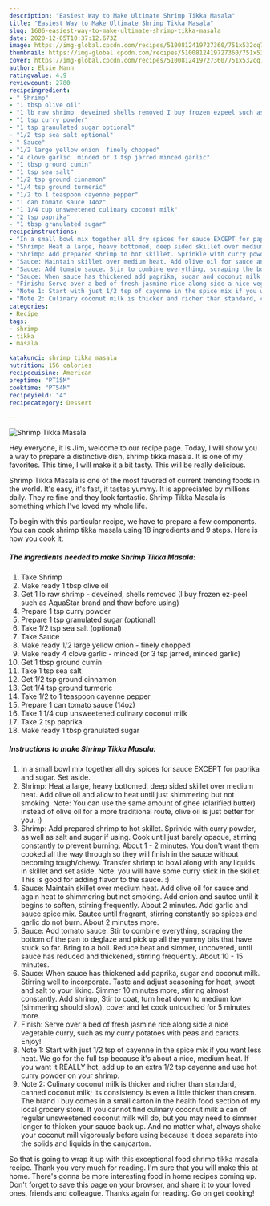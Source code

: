 ```yaml
---
description: "Easiest Way to Make Ultimate Shrimp Tikka Masala"
title: "Easiest Way to Make Ultimate Shrimp Tikka Masala"
slug: 1606-easiest-way-to-make-ultimate-shrimp-tikka-masala
date: 2020-12-05T10:37:12.673Z
image: https://img-global.cpcdn.com/recipes/5100812419727360/751x532cq70/shrimp-tikka-masala-recipe-main-photo.jpg
thumbnail: https://img-global.cpcdn.com/recipes/5100812419727360/751x532cq70/shrimp-tikka-masala-recipe-main-photo.jpg
cover: https://img-global.cpcdn.com/recipes/5100812419727360/751x532cq70/shrimp-tikka-masala-recipe-main-photo.jpg
author: Elsie Mann
ratingvalue: 4.9
reviewcount: 2780
recipeingredient:
- " Shrimp"
- "1 tbsp olive oil"
- "1 lb raw shrimp  deveined shells removed I buy frozen ezpeel such as AquaStar brand and thaw before using"
- "1 tsp curry powder"
- "1 tsp granulated sugar optional"
- "1/2 tsp sea salt optional"
- " Sauce"
- "1/2 large yellow onion  finely chopped"
- "4 clove garlic  minced or 3 tsp jarred minced garlic"
- "1 tbsp ground cumin"
- "1 tsp sea salt"
- "1/2 tsp ground cinnamon"
- "1/4 tsp ground turmeric"
- "1/2 to 1 teaspoon cayenne pepper"
- "1 can tomato sauce 14oz"
- "1 1/4 cup unsweetened culinary coconut milk"
- "2 tsp paprika"
- "1 tbsp granulated sugar"
recipeinstructions:
- "In a small bowl mix together all dry spices for sauce EXCEPT for paprika and sugar. Set aside."
- "Shrimp: Heat a large, heavy bottomed, deep sided skillet over medium heat. Add olive oil and allow to heat until just shimmering but not smoking. Note: You can use the same amount of ghee (clarified butter) instead of olive oil for a more traditional route, olive oil is just better for you. ;)"
- "Shrimp: Add prepared shrimp to hot skillet. Sprinkle with curry powder, as well as salt and sugar if using. Cook until just barely opaque, stirring constantly to prevent burning. About 1 - 2 minutes. You don&#39;t want them cooked all the way through so they will finish in the sauce without becoming tough/chewy. Transfer shrimp to bowl along with any liquids in skillet and set aside. Note: you will have some curry stick in the skillet. This is good for adding flavor to the sauce. :)"
- "Sauce: Maintain skillet over medium heat. Add olive oil for sauce and again heat to shimmering but not smoking. Add onion and sautee until it begins to soften, stirring frequently. About 2 minutes. Add garlic and sauce spice mix. Sautee until fragrant, stirring constantly so spices and garlic do not burn. About 2 minutes more."
- "Sauce: Add tomato sauce. Stir to combine everything, scraping the bottom of the pan to deglaze and pick up all the yummy bits that have stuck so far. Bring to a boil. Reduce heat and simmer, uncovered, until sauce has reduced and thickened, stirring frequently. About 10 - 15 minutes."
- "Sauce: When sauce has thickened add paprika, sugar and coconut milk. Stirring well to incorporate. Taste and adjust seasoning for heat, sweet and salt to your liking. Simmer 10 minutes more, stirring almost constantly. Add shrimp, Stir to coat, turn heat down to medium low (simmering should slow), cover and let cook untouched for 5 minutes more."
- "Finish: Serve over a bed of fresh jasmine rice along side a nice vegetable curry, such as my curry potatoes with peas and carrots. Enjoy!"
- "Note 1: Start with just 1/2 tsp of cayenne in the spice mix if you want less heat. We go for the full tsp because it&#39;s about a nice, medium heat. If you want it REALLY hot, add up to an extra 1/2 tsp cayenne and use hot curry powder on your shrimp."
- "Note 2: Culinary coconut milk is thicker and richer than standard, canned coconut milk; its consistency is even a little thicker than cream. The brand I buy comes in a small carton in the health food section of my local grocery store. If you cannot find culinary coconut milk a can of regular unsweetened coconut milk will do, but you may need to simmer longer to thicken your sauce back up. And no matter what, always shake your coconut mill vigorously before using because it does separate into the solids and liquids in the can/carton."
categories:
- Recipe
tags:
- shrimp
- tikka
- masala

katakunci: shrimp tikka masala 
nutrition: 156 calories
recipecuisine: American
preptime: "PT15M"
cooktime: "PT54M"
recipeyield: "4"
recipecategory: Dessert

---
```



![Shrimp Tikka Masala](https://img-global.cpcdn.com/recipes/5100812419727360/751x532cq70/shrimp-tikka-masala-recipe-main-photo.jpg)

Hey everyone, it is Jim, welcome to our recipe page. Today, I will show you a way to prepare a distinctive dish, shrimp tikka masala. It is one of my favorites. This time, I will make it a bit tasty. This will be really delicious.



Shrimp Tikka Masala is one of the most favored of current trending foods in the world. It's easy, it's fast, it tastes yummy. It is appreciated by millions daily. They're fine and they look fantastic. Shrimp Tikka Masala is something which I've loved my whole life.


To begin with this particular recipe, we have to prepare a few components. You can cook shrimp tikka masala using 18 ingredients and 9 steps. Here is how you cook it.

<!--inarticleads1-->

##### The ingredients needed to make Shrimp Tikka Masala:

1. Take  Shrimp
1. Make ready 1 tbsp olive oil
1. Get 1 lb raw shrimp - deveined, shells removed (I buy frozen ez-peel such as AquaStar brand and thaw before using)
1. Prepare 1 tsp curry powder
1. Prepare 1 tsp granulated sugar (optional)
1. Take 1/2 tsp sea salt (optional)
1. Take  Sauce
1. Make ready 1/2 large yellow onion - finely chopped
1. Make ready 4 clove garlic - minced (or 3 tsp jarred, minced garlic)
1. Get 1 tbsp ground cumin
1. Take 1 tsp sea salt
1. Get 1/2 tsp ground cinnamon
1. Get 1/4 tsp ground turmeric
1. Take 1/2 to 1 teaspoon cayenne pepper
1. Prepare 1 can tomato sauce (14oz)
1. Take 1 1/4 cup unsweetened culinary coconut milk
1. Take 2 tsp paprika
1. Make ready 1 tbsp granulated sugar




<!--inarticleads2-->

##### Instructions to make Shrimp Tikka Masala:

1. In a small bowl mix together all dry spices for sauce EXCEPT for paprika and sugar. Set aside.
1. Shrimp: Heat a large, heavy bottomed, deep sided skillet over medium heat. Add olive oil and allow to heat until just shimmering but not smoking. Note: You can use the same amount of ghee (clarified butter) instead of olive oil for a more traditional route, olive oil is just better for you. ;)
1. Shrimp: Add prepared shrimp to hot skillet. Sprinkle with curry powder, as well as salt and sugar if using. Cook until just barely opaque, stirring constantly to prevent burning. About 1 - 2 minutes. You don&#39;t want them cooked all the way through so they will finish in the sauce without becoming tough/chewy. Transfer shrimp to bowl along with any liquids in skillet and set aside. Note: you will have some curry stick in the skillet. This is good for adding flavor to the sauce. :)
1. Sauce: Maintain skillet over medium heat. Add olive oil for sauce and again heat to shimmering but not smoking. Add onion and sautee until it begins to soften, stirring frequently. About 2 minutes. Add garlic and sauce spice mix. Sautee until fragrant, stirring constantly so spices and garlic do not burn. About 2 minutes more.
1. Sauce: Add tomato sauce. Stir to combine everything, scraping the bottom of the pan to deglaze and pick up all the yummy bits that have stuck so far. Bring to a boil. Reduce heat and simmer, uncovered, until sauce has reduced and thickened, stirring frequently. About 10 - 15 minutes.
1. Sauce: When sauce has thickened add paprika, sugar and coconut milk. Stirring well to incorporate. Taste and adjust seasoning for heat, sweet and salt to your liking. Simmer 10 minutes more, stirring almost constantly. Add shrimp, Stir to coat, turn heat down to medium low (simmering should slow), cover and let cook untouched for 5 minutes more.
1. Finish: Serve over a bed of fresh jasmine rice along side a nice vegetable curry, such as my curry potatoes with peas and carrots. Enjoy!
1. Note 1: Start with just 1/2 tsp of cayenne in the spice mix if you want less heat. We go for the full tsp because it&#39;s about a nice, medium heat. If you want it REALLY hot, add up to an extra 1/2 tsp cayenne and use hot curry powder on your shrimp.
1. Note 2: Culinary coconut milk is thicker and richer than standard, canned coconut milk; its consistency is even a little thicker than cream. The brand I buy comes in a small carton in the health food section of my local grocery store. If you cannot find culinary coconut milk a can of regular unsweetened coconut milk will do, but you may need to simmer longer to thicken your sauce back up. And no matter what, always shake your coconut mill vigorously before using because it does separate into the solids and liquids in the can/carton.




So that is going to wrap it up with this exceptional food shrimp tikka masala recipe. Thank you very much for reading. I'm sure that you will make this at home. There's gonna be more interesting food in home recipes coming up. Don't forget to save this page on your browser, and share it to your loved ones, friends and colleague. Thanks again for reading. Go on get cooking!
